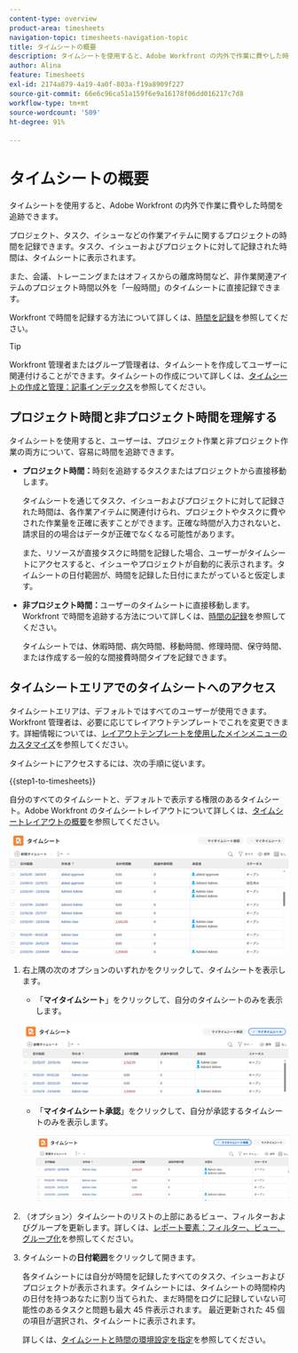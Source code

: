 ```yaml
---
content-type: overview
product-area: timesheets
navigation-topic: timesheets-navigation-topic
title: タイムシートの概要
description: タイムシートを使用すると、Adobe Workfront の内外で作業に費やした時間を追跡できます。
author: Alina
feature: Timesheets
exl-id: 2174a879-4a19-4a0f-803a-f19a8909f227
source-git-commit: 66e6c96ca51a159f6e9a16178f06dd016217c7d8
workflow-type: tm+mt
source-wordcount: '509'
ht-degree: 91%

---
```


# タイムシートの概要

<!-- Audited: 12/2023 -->

タイムシートを使用すると、Adobe Workfront の内外で作業に費やした時間を追跡できます。

プロジェクト、タスク、イシューなどの作業アイテムに関するプロジェクトの時間を記録できます。タスク、イシューおよびプロジェクトに対して記録された時間は、タイムシートに表示されます。

また、会議、トレーニングまたはオフィスからの離席時間など、非作業関連アイテムのプロジェクト時間以外を「一般時間」のタイムシートに直接記録できます。

Workfront で時間を記録する方法について詳しくは、[時間を記録](../../timesheets/create-and-manage-timesheets/log-time.md)を参照してください。

>[!TIP]
>
>Workfront 管理者またはグループ管理者は、タイムシートを作成してユーザーに関連付けることができます。タイムシートの作成について詳しくは、[タイムシートの作成と管理：記事インデックス](../create-and-manage-timesheets/create-and-manage-timesheets.md)を参照してください。


## プロジェクト時間と非プロジェクト時間を理解する

タイムシートを使用すると、ユーザーは、プロジェクト作業と非プロジェクト作業の両方について、容易に時間を追跡できます。

* **プロジェクト時間：**&#x200B;時刻を追跡するタスクまたはプロジェクトから直接移動します。

  タイムシートを通じてタスク、イシューおよびプロジェクトに対して記録された時間は、各作業アイテムに関連付けられ、プロジェクトやタスクに費やされた作業量を正確に表すことができます。正確な時間が入力されないと、請求目的の場合はデータが正確でなくなる可能性があります。

  また、リソースが直接タスクに時間を記録した場合、ユーザーがタイムシートにアクセスすると、イシューやプロジェクトが自動的に表示されます。タイムシートの日付範囲が、時間を記録した日付にまたがっていると仮定します。

* **非プロジェクト時間：**&#x200B;ユーザーのタイムシートに直接移動します。Workfront で時間を追跡する方法について詳しくは、[時間の記録](../../timesheets/create-and-manage-timesheets/log-time.md)を参照してください。

  タイムシートでは、休暇時間、病欠時間、移動時間、修理時間、保守時間、または作成する一般的な間接費時間タイプを記録できます。

## タイムシートエリアでのタイムシートへのアクセス

タイムシートエリアは、デフォルトではすべてのユーザーが使用できます。Workfront 管理者は、必要に応じてレイアウトテンプレートでこれを変更できます。詳細情報については、[レイアウトテンプレートを使用したメインメニューのカスタマイズ](/help/quicksilver/administration-and-setup/customize-workfront/use-layout-templates/customize-main-menu.md)を参照してください。

タイムシートにアクセスするには、次の手順に従います。

{{step1-to-timesheets}}

自分のすべてのタイムシートと、デフォルトで表示する権限のあるタイムシート。Adobe Workfront のタイムシートレイアウトについて詳しくは、[タイムシートレイアウトの概要](../../timesheets/timesheets/timesheet-layout.md)を参照してください。

![](assets/all-timesheets-list-nwe-350x68.png)

1. 右上隅の次のオプションのいずれかをクリックして、タイムシートを表示します。

   * 「**マイタイムシート**」をクリックして、自分のタイムシートのみを表示します。

   ![](assets/my-timesheets-list-various-statuses-nwe-350x60.png)

   * 「**マイタイムシート承認**」をクリックして、自分が承認するタイムシートのみを表示します。

     ![](assets/timesheets-i-approve-list-with0filters-new-nwe-350x61.png)


1. （オプション）タイムシートのリストの上部にあるビュー、フィルターおよびグループを更新します。詳しくは、[レポート要素：フィルター、ビュー、グループ化](../../reports-and-dashboards/reports/reporting-elements/reporting-elements-overview.md)を参照してください。

1. タイムシートの&#x200B;**日付範囲**&#x200B;をクリックして開きます。

   各タイムシートには自分が時間を記録したすべてのタスク、イシューおよびプロジェクトが表示されます。タイムシートには、タイムシートの時間枠内の日付を持つあなたに割り当てられた、まだ時間をログに記録していない可能性のあるタスクと問題も最大 45 件表示されます。 最近更新された 45 個の項目が選択され、タイムシートに表示されます。

   詳しくは、[タイムシートと時間の環境設定を指定](../../administration-and-setup/set-up-workfront/configure-timesheets-schedules/timesheet-and-hour-preferences.md)を参照してください。
